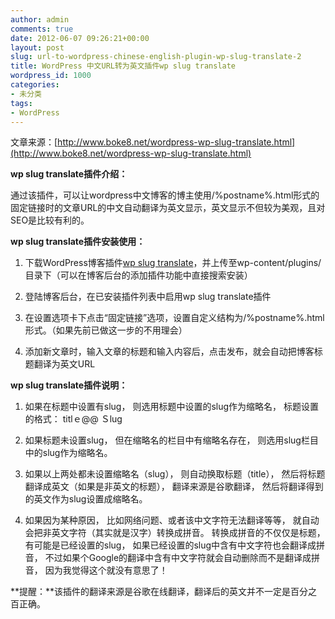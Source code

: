 ```yaml
---
author: admin
comments: true
date: 2012-06-07 09:26:21+00:00
layout: post
slug: url-to-wordpress-chinese-english-plugin-wp-slug-translate-2
title: WordPress 中文URL转为英文插件wp slug translate
wordpress_id: 1000
categories:
- 未分类
tags:
- WordPress
---
```


文章来源：[http://www.boke8.net/wordpress-wp-slug-translate.html](http://www.boke8.net/wordpress-wp-slug-translate.html)

**wp slug translate插件介绍：**

通过该插件，可以让wordpress中文博客的博主使用/%postname%.html形式的固定链接时的文章URL的中文自动翻译为英文显示，英文显示不但较为美观，且对SEO是比较有利的。

**wp slug translate插件安装使用：**



	
  1. 下载WordPress博客插件[wp slug translate](http://wordpress.org/extend/plugins/wp-slug/)，并上传至wp-content/plugins/目录下（可以在博客后台的添加插件功能中直接搜索安装）

	
  2. 登陆博客后台，在已安装插件列表中启用wp slug translate插件

	
  3. 在设置选项卡下点击“固定链接”选项，设置自定义结构为/%postname%.html形式。（如果先前已做这一步的不用理会）

	
  4. 添加新文章时，输入文章的标题和输入内容后，点击发布，就会自动把博客标题翻译为英文URL


**wp slug translate插件说明：**



	
  1. 如果在标题中设置有slug， 则选用标题中设置的slug作为缩略名， 标题设置的格式： titlｅ@@ Ｓlug

	
  2. 如果标题未设置slug， 但在缩略名的栏目中有缩略名存在， 则选用slug栏目中的slug作为缩略名。

	
  3. 如果以上两处都未设置缩略名（slug）， 则自动换取标题（title）， 然后将标题翻译成英文（如果是非英文的标题）， 翻译来源是谷歌翻译， 然后将翻译得到的英文作为slug设置成缩略名。

	
  4. 如果因为某种原因， 比如网络问题、或者该中文字符无法翻译等等， 就自动会把非英文字符（其实就是汉字）转换成拼音。 转换成拼音的不仅仅是标题， 有可能是已经设置的slug， 如果已经设置的slug中含有中文字符也会翻译成拼音， 不过如果个Google的翻译中含有中文字符就会自动删除而不是翻译成拼音， 因为我觉得这个就没有意思了！


**提醒：**该插件的翻译来源是谷歌在线翻译，翻译后的英文并不一定是百分之百正确。
